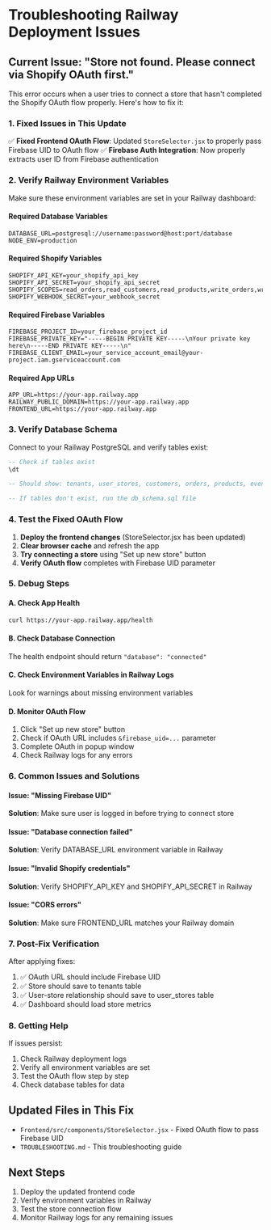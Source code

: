 # Troubleshooting Railway Deployment Issues

## Current Issue: "Store not found. Please connect via Shopify OAuth first."

This error occurs when a user tries to connect a store that hasn't completed the Shopify OAuth flow properly. Here's how to fix it:

### 1. Fixed Issues in This Update

✅ **Fixed Frontend OAuth Flow**: Updated `StoreSelector.jsx` to properly pass Firebase UID to OAuth flow
✅ **Firebase Auth Integration**: Now properly extracts user ID from Firebase authentication

### 2. Verify Railway Environment Variables

Make sure these environment variables are set in your Railway dashboard:

#### Required Database Variables
```
DATABASE_URL=postgresql://username:password@host:port/database
NODE_ENV=production
```

#### Required Shopify Variables
```
SHOPIFY_API_KEY=your_shopify_api_key
SHOPIFY_API_SECRET=your_shopify_api_secret
SHOPIFY_SCOPES=read_orders,read_customers,read_products,write_orders,write_customers,write_products
SHOPIFY_WEBHOOK_SECRET=your_webhook_secret
```

#### Required Firebase Variables
```
FIREBASE_PROJECT_ID=your_firebase_project_id
FIREBASE_PRIVATE_KEY="-----BEGIN PRIVATE KEY-----\nYour private key here\n-----END PRIVATE KEY-----\n"
FIREBASE_CLIENT_EMAIL=your_service_account_email@your-project.iam.gserviceaccount.com
```

#### Required App URLs
```
APP_URL=https://your-app.railway.app
RAILWAY_PUBLIC_DOMAIN=https://your-app.railway.app
FRONTEND_URL=https://your-app.railway.app
```

### 3. Verify Database Schema

Connect to your Railway PostgreSQL and verify tables exist:

```sql
-- Check if tables exist
\dt

-- Should show: tenants, user_stores, customers, orders, products, events

-- If tables don't exist, run the db_schema.sql file
```

### 4. Test the Fixed OAuth Flow

1. **Deploy the frontend changes** (StoreSelector.jsx has been updated)
2. **Clear browser cache** and refresh the app
3. **Try connecting a store** using "Set up new store" button
4. **Verify OAuth flow** completes with Firebase UID parameter

### 5. Debug Steps

#### A. Check App Health
```bash
curl https://your-app.railway.app/health
```

#### B. Check Database Connection
The health endpoint should return `"database": "connected"`

#### C. Check Environment Variables in Railway Logs
Look for warnings about missing environment variables

#### D. Monitor OAuth Flow
1. Click "Set up new store" button
2. Check if OAuth URL includes `&firebase_uid=...` parameter
3. Complete OAuth in popup window
4. Check Railway logs for any errors

### 6. Common Issues and Solutions

#### Issue: "Missing Firebase UID"
**Solution**: Make sure user is logged in before trying to connect store

#### Issue: "Database connection failed"
**Solution**: Verify DATABASE_URL environment variable in Railway

#### Issue: "Invalid Shopify credentials"
**Solution**: Verify SHOPIFY_API_KEY and SHOPIFY_API_SECRET in Railway

#### Issue: "CORS errors"
**Solution**: Make sure FRONTEND_URL matches your Railway domain

### 7. Post-Fix Verification

After applying fixes:

1. ✅ OAuth URL should include Firebase UID
2. ✅ Store should save to tenants table
3. ✅ User-store relationship should save to user_stores table
4. ✅ Dashboard should load store metrics

### 8. Getting Help

If issues persist:

1. Check Railway deployment logs
2. Verify all environment variables are set
3. Test the OAuth flow step by step
4. Check database tables for data

## Updated Files in This Fix

- `Frontend/src/components/StoreSelector.jsx` - Fixed OAuth flow to pass Firebase UID
- `TROUBLESHOOTING.md` - This troubleshooting guide

## Next Steps

1. Deploy the updated frontend code
2. Verify environment variables in Railway
3. Test the store connection flow
4. Monitor Railway logs for any remaining issues